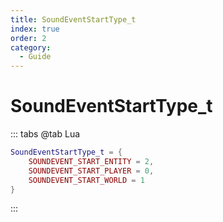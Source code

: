 ```yaml
---
title: SoundEventStartType_t
index: true
order: 2
category:
  - Guide
---
```


# SoundEventStartType_t
::: tabs
@tab Lua
```lua
SoundEventStartType_t = {
    SOUNDEVENT_START_ENTITY = 2,
    SOUNDEVENT_START_PLAYER = 0,
    SOUNDEVENT_START_WORLD = 1
}
```
:::